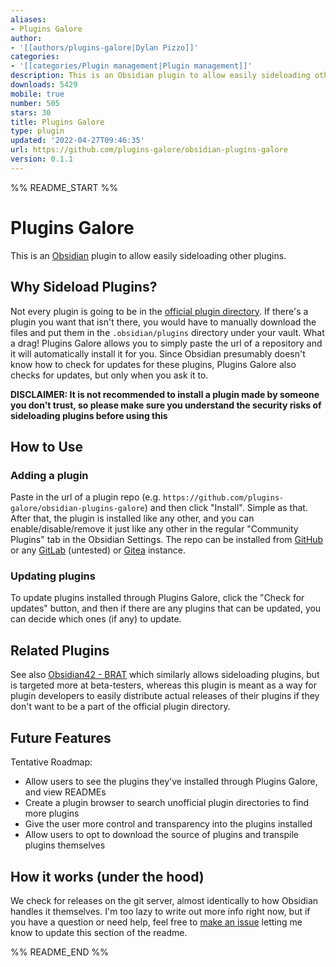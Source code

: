 ```yaml
---
aliases:
- Plugins Galore
author:
- '[[authors/plugins-galore|Dylan Pizzo]]'
categories:
- '[[categories/Plugin management|Plugin management]]'
description: This is an Obsidian plugin to allow easily sideloading other plugins.
downloads: 5429
mobile: true
number: 505
stars: 30
title: Plugins Galore
type: plugin
updated: '2022-04-27T09:46:35'
url: https://github.com/plugins-galore/obsidian-plugins-galore
version: 0.1.1
---
```


%% README_START %%

# Plugins Galore

This is an [Obsidian](https://obsidian.md/) plugin to allow easily sideloading other plugins.

## Why Sideload Plugins?

Not every plugin is going to be in the [official plugin directory](https://obsidian.md/plugins). If there's a plugin you want that isn't there, you would have to manually download the files and put them in the `.obsidian/plugins` directory under your vault. What a drag! Plugins Galore allows you to simply paste the url of a repository and it will automatically install it for you. Since Obsidian presumably doesn't know how to check for updates for these plugins, Plugins Galore also checks for updates, but only when you ask it to.

**DISCLAIMER: It is not recommended to install a plugin made by someone you don't trust, so please make sure you understand the security risks of sideloading plugins before using this**

## How to Use

### Adding a plugin

Paste in the url of a plugin repo (e.g. `https://github.com/plugins-galore/obsidian-plugins-galore`) and then click "Install". Simple as that. After that, the plugin is installed like any other, and you can enable/disable/remove it just like any other in the regular "Community Plugins" tab in the Obsidian Settings. The repo can be installed from [GitHub](https://github.com/) or any [GitLab](https://gitlab.com/) (untested) or [Gitea](https://gitea.io/) instance.

### Updating plugins

To update plugins installed through Plugins Galore, click the "Check for updates" button, and then if there are any plugins that can be updated, you can decide which ones (if any) to update.

## Related Plugins

See also [Obsidian42 - BRAT](https://github.com/TfTHacker/obsidian42-brat) which similarly allows sideloading plugins, but is targeted more at beta-testers, whereas this plugin is meant as a way for plugin developers to easily distribute actual releases of their plugins if they don't want to be a part of the official plugin directory.

## Future Features

Tentative Roadmap:
- Allow users to see the plugins they've installed through Plugins Galore, and view READMEs
- Create a plugin browser to search unofficial plugin directories to find more plugins
- Give the user more control and transparency into the plugins installed
- Allow users to opt to download the source of plugins and transpile plugins themselves

## How it works (under the hood)

We check for releases on the git server, almost identically to how Obsidian handles it themselves. I'm too lazy to write out more info right now, but if you have a question or need help, feel free to [make an issue](https://github.com/plugins-galore/obsidian-plugins-galore/issues) letting me know to update this section of the readme. 


%% README_END %%